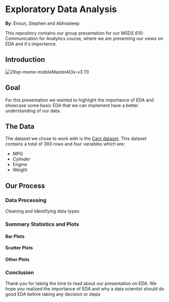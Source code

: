 # Exploratory Data Analysis

**By**: Ensun, Stephen and Abhradeep

This repository contains our group presentation for our MSDS 610: Communication for Analytics course, where we are presenting our views on EDA and it's importance.

## Introduction 
![29xp-meme-mobileMasterAt3x-v3 (1)](https://user-images.githubusercontent.com/109040294/193493736-fed7dd59-c80a-4105-882e-1e711e3d8396.jpeg)



## Goal 
For this presentation we wanted to highlight the importance of EDA and showcase some basic EDA that we can implement have a better understanding of our data. 

## The Data
The dataset we chose to work with is the [Cars dataset](https://github.com/Abhradeep1994/msds610-EDApresentation/blob/main/cars.csv). This dataset contains  a total of 393 rows and four variables which are:
- MPG
- Cylinder
- Engine 
- Weight

## Our Process

### Data Processing 
Cleaning and Identifying data types

### Summary Statistics and Plots 

#### Bar Plots


#### Scatter Plots    


#### Other Plots


### Conclusion



Thank you for taking the time to read about our presentation on EDA. We hope you realized the importance of EDA and why a data scientist should do good EDA before taking any decision or steps


